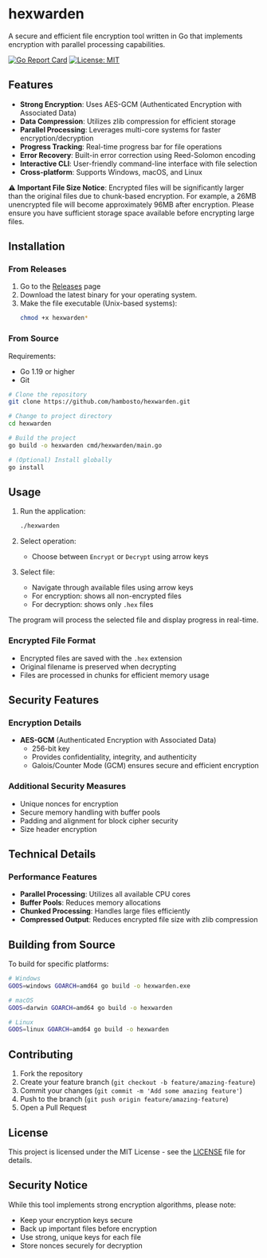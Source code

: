 # hexwarden

A secure and efficient file encryption tool written in Go that implements encryption with parallel processing capabilities.

[![Go Report Card](https://goreportcard.com/badge/github.com/hambosto/hexwarden)](https://goreportcard.com/report/github.com/hambosto/hexwarden)
[![License: MIT](https://img.shields.io/badge/License-MIT-yellow.svg)](https://opensource.org/licenses/MIT)

## Features

- **Strong Encryption**: Uses AES-GCM (Authenticated Encryption with Associated Data)
- **Data Compression**: Utilizes zlib compression for efficient storage
- **Parallel Processing**: Leverages multi-core systems for faster encryption/decryption
- **Progress Tracking**: Real-time progress bar for file operations
- **Error Recovery**: Built-in error correction using Reed-Solomon encoding
- **Interactive CLI**: User-friendly command-line interface with file selection
- **Cross-platform**: Supports Windows, macOS, and Linux

⚠️ **Important File Size Notice**: Encrypted files will be significantly larger than the original files due to chunk-based encryption. For example, a 26MB unencrypted file will become approximately 96MB after encryption. Please ensure you have sufficient storage space available before encrypting large files.

## Installation

### From Releases

1. Go to the [Releases](https://github.com/hambosto/hexwarden/releases) page
2. Download the latest binary for your operating system.
3. Make the file executable (Unix-based systems):
   ```bash
   chmod +x hexwarden*
   ```

### From Source

Requirements:
- Go 1.19 or higher
- Git

```bash
# Clone the repository
git clone https://github.com/hambosto/hexwarden.git

# Change to project directory
cd hexwarden

# Build the project
go build -o hexwarden cmd/hexwarden/main.go

# (Optional) Install globally
go install
```

## Usage

1. Run the application:
   ```bash
   ./hexwarden
   ```

2. Select operation:
   - Choose between `Encrypt` or `Decrypt` using arrow keys

3. Select file:
   - Navigate through available files using arrow keys
   - For encryption: shows all non-encrypted files
   - For decryption: shows only `.hex` files

The program will process the selected file and display progress in real-time.

### Encrypted File Format

- Encrypted files are saved with the `.hex` extension
- Original filename is preserved when decrypting
- Files are processed in chunks for efficient memory usage

## Security Features

### Encryption Details

- **AES-GCM** (Authenticated Encryption with Associated Data)
  - 256-bit key
  - Provides confidentiality, integrity, and authenticity
  - Galois/Counter Mode (GCM) ensures secure and efficient encryption

### Additional Security Measures

- Unique nonces for encryption
- Secure memory handling with buffer pools
- Padding and alignment for block cipher security
- Size header encryption

## Technical Details

### Performance Features

- **Parallel Processing**: Utilizes all available CPU cores
- **Buffer Pools**: Reduces memory allocations
- **Chunked Processing**: Handles large files efficiently
- **Compressed Output**: Reduces encrypted file size with zlib compression

## Building from Source

To build for specific platforms:

```bash
# Windows
GOOS=windows GOARCH=amd64 go build -o hexwarden.exe

# macOS
GOOS=darwin GOARCH=amd64 go build -o hexwarden

# Linux
GOOS=linux GOARCH=amd64 go build -o hexwarden
```

## Contributing

1. Fork the repository
2. Create your feature branch (`git checkout -b feature/amazing-feature`)
3. Commit your changes (`git commit -m 'Add some amazing feature'`)
4. Push to the branch (`git push origin feature/amazing-feature`)
5. Open a Pull Request

## License

This project is licensed under the MIT License - see the [LICENSE](LICENSE) file for details.

## Security Notice

While this tool implements strong encryption algorithms, please note:
- Keep your encryption keys secure
- Back up important files before encryption
- Use strong, unique keys for each file
- Store nonces securely for decryption
